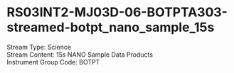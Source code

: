 # RS03INT2-MJ03D-06-BOTPTA303-streamed-botpt_nano_sample_15s

Stream Type: Science<br>
Stream Content: 15s NANO Sample Data Products<br>
Instrument Group Code: BOTPT<br>
